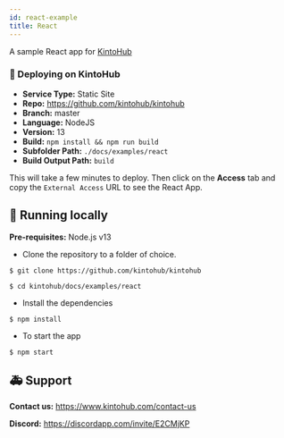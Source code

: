 ```yaml
---
id: react-example
title: React
---
```


A sample React app for [KintoHub](https://kintohub.com)

### :rocket: Deploying on KintoHub

- **Service Type:** Static Site
- **Repo:** https://github.com/kintohub/kintohub
- **Branch:** master
- **Language:** NodeJS
- **Version:** 13
- **Build:** `npm install && npm run build`
- **Subfolder Path:** `./docs/examples/react`
- **Build Output Path:** `build`

This will take a few minutes to deploy. Then click on the **Access** tab and copy the `External Access` URL to see the React App.

## :hammer: Running locally

**Pre-requisites:** Node.js v13

- Clone the repository to a folder of choice.

```
$ git clone https://github.com/kintohub/kintohub

$ cd kintohub/docs/examples/react
```

- Install the dependencies

```
$ npm install
```

- To start the app

```
$ npm start
```

## :ambulance: Support

**Contact us:** https://www.kintohub.com/contact-us

**Discord:** https://discordapp.com/invite/E2CMjKP